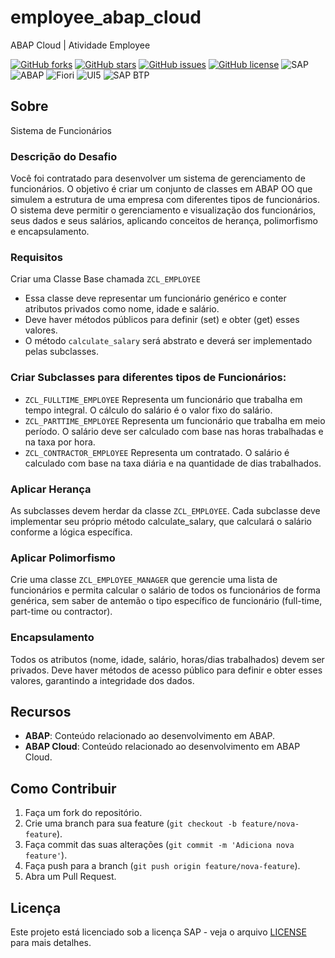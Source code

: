 # employee_abap_cloud
 ABAP Cloud | Atividade Employee

[![GitHub forks](https://img.shields.io/github/forks/edmilson-nascimento/employee_abap_cloud?style=social)](https://github.com/edmilson-nascimento/employee_abap_cloud/network/members)
[![GitHub stars](https://img.shields.io/github/stars/edmilson-nascimento/employee_abap_cloud?style=social)](https://github.com/edmilson-nascimento/employee_abap_cloud/stargazers)
[![GitHub issues](https://img.shields.io/github/issues/edmilson-nascimento/employee_abap_cloud)](https://github.com/edmilson-nascimento/employee_abap_cloud/issues)
[![GitHub license](https://img.shields.io/github/license/edmilson-nascimento/employee_abap_cloud)](https://github.com/edmilson-nascimento/employee_abap_cloud/blob/main/LICENSE)
![SAP](https://img.shields.io/badge/SAP-000000?style=flat&logo=sap&logoColor=white)
![ABAP](https://img.shields.io/badge/ABAP-0A9EDC?style=flat&logo=sap&logoColor=white)
![Fiori](https://img.shields.io/badge/Fiori-0A9EDC?style=flat&logo=sap&logoColor=white)
![UI5](https://img.shields.io/badge/UI5-0A9EDC?style=flat&logo=sap&logoColor=white)
![SAP BTP](https://img.shields.io/badge/SAP%20BTP-0A9EDC?style=flat&logo=sap&logoColor=white)

## Sobre
Sistema de Funcionários

### Descrição do Desafio
Você foi contratado para desenvolver um sistema de gerenciamento de funcionários. O objetivo é criar um conjunto de classes em ABAP OO que simulem a estrutura de uma empresa com diferentes tipos de funcionários. O sistema deve permitir o gerenciamento e visualização dos funcionários, seus dados e seus salários, aplicando conceitos de herança, polimorfismo e encapsulamento. 

  

### Requisitos
Criar uma Classe Base chamada `ZCL_EMPLOYEE`
- Essa classe deve representar um funcionário genérico e conter atributos privados como nome, idade e salário.
- Deve haver métodos públicos para definir (set) e obter (get) esses valores. 
- O método `calculate_salary` será abstrato e deverá ser implementado pelas subclasses. 

### Criar Subclasses para diferentes tipos de Funcionários: 

- `ZCL_FULLTIME_EMPLOYEE` Representa um funcionário que trabalha em tempo integral. O cálculo do salário é o valor fixo do salário. 
- `ZCL_PARTTIME_EMPLOYEE` Representa um funcionário que trabalha em meio período. O salário deve ser calculado com base nas horas trabalhadas e na taxa por hora. 
- `ZCL_CONTRACTOR_EMPLOYEE` Representa um contratado. O salário é calculado com base na taxa diária e na quantidade de dias trabalhados. 

### Aplicar Herança
As subclasses devem herdar da classe `ZCL_EMPLOYEE`. 
Cada subclasse deve implementar seu próprio método calculate_salary, que calculará o salário conforme a lógica específica. 

### Aplicar Polimorfismo
Crie uma classe `ZCL_EMPLOYEE_MANAGER` que gerencie uma lista de funcionários e permita calcular o salário de todos os funcionários de forma genérica, sem saber de antemão o tipo específico de funcionário (full-time, part-time ou contractor). 

### Encapsulamento
Todos os atributos (nome, idade, salário, horas/dias trabalhados) devem ser privados. 
Deve haver métodos de acesso público para definir e obter esses valores, garantindo a integridade dos dados. 

## Recursos

- **ABAP**: Conteúdo relacionado ao desenvolvimento em ABAP.
- **ABAP Cloud**: Conteúdo relacionado ao desenvolvimento em ABAP Cloud.

## Como Contribuir

1. Faça um fork do repositório.
2. Crie uma branch para sua feature (`git checkout -b feature/nova-feature`).
3. Faça commit das suas alterações (`git commit -m 'Adiciona nova feature'`).
4. Faça push para a branch (`git push origin feature/nova-feature`).
5. Abra um Pull Request.

## Licença

Este projeto está licenciado sob a licença SAP - veja o arquivo [LICENSE](LICENSE) para mais detalhes.
